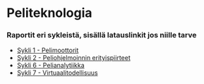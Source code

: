 # Peliteknologia
### Raportit eri sykleistä, sisällä latauslinkit jos niille tarve
* [Sykli 1 - Pelimoottorit](sykli1.md)
* [Sykli 2 - Peliohjelmoinnin erityispiirteet](sykli2.md)
* [Sykli 6 - Pelianalytiikka](sykli6.md)
* [Sykli 7 - Virtuaalitodellisuus](sykli7.md)
